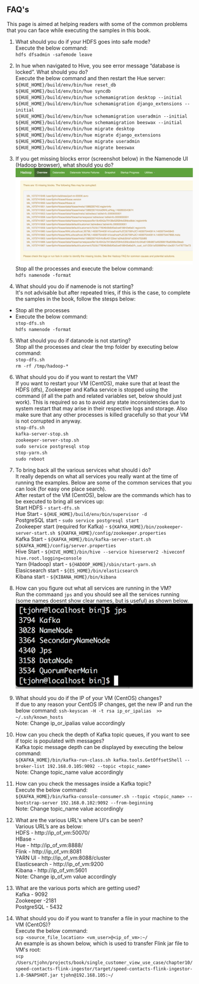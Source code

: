 ## FAQ's  

This page is aimed at helping readers with some of the common problems that you can face while executing the samples in this book.  

1. What should you do if your HDFS goes into safe mode?  
Execute the below command:  
`hdfs dfsadmin -safemode leave`

2. In hue when navigated to Hive, you see error message “database is locked”. What should you do?  
Execute the below command and then restart the Hue server:  
`${HUE_HOME}/build/env/bin/hue reset_db`  
`${HUE_HOME}/build/env/bin/hue syncdb`  
`${HUE_HOME}/build/env/bin/hue schemamigration desktop --initial`  
`${HUE_HOME}/build/env/bin/hue schemamigration django_extensions --initial`  
`${HUE_HOME}/build/env/bin/hue schemamigration useradmin --initial`  
`${HUE_HOME}/build/env/bin/hue schemamigration beeswax --initial`  
`${HUE_HOME}/build/env/bin/hue migrate desktop`  
`${HUE_HOME}/build/env/bin/hue migrate django_extensions`  
`${HUE_HOME}/build/env/bin/hue migrate useradmin`  
`${HUE_HOME}/build/env/bin/hue migrate beeswax`  

3. If you get missing blocks error (screenshot below) in the Namenode UI (Hadoop browser), what should you do?  
![alt Missing Blocks Error](/common/images/hdfs_missing_blocks_error.png "Missing Blocks Error")
Stop all the processes and execute the below command:  
`hdfs namenode -format`

4. What should you do if namenode is not starting?  
It's not advisable but after repeated tries, if this is the case, to complete the samples in the book, follow the stesps below:  
- Stop all the processes
- Execute the below command:  
`stop-dfs.sh`  
`hdfs namenode -format`

5. What should you do if datanode is not starting?  
	Stop all the processes and clear the tmp folder by executing below command:  
`stop-dfs.sh`  
`rm -rf /tmp/hadoop-*`  

6. What should you do if you want to restart the VM?   
If you want to restart your VM (CentOS), make sure that at least the HDFS (dfs), Zookeeper and Kafka service is stopped using the command (if all the path and related variables set, below should just work). This is required so as to avoid any state inconsistencies due to system restart that may arise in their respective logs and storage. Also make sure that any other processes is killed gracefully so that your VM is not corrupted in anyway.  
`stop-dfs.sh`  
`kafka-server-stop.sh`  
`zookeeper-server-stop.sh`  
`sudo service postgresql stop`  
`stop-yarn.sh`  
`sudo reboot`  

7. To bring back all the various services what should i do?  
It really depends on what all services you really want at the time of running the examples. Below are some of the common services that you can look (for easy one place search).  
After restart of the VM (CentOS), below are the commands which has to be executed to bring all services up:  
Start HDFS - `start-dfs.sh`  
Hue Start - `${HUE_HOME}/build/env/bin/supervisor -d`  
PostgreSQL start - `sudo service postgresql start`  
Zookeeper start (required for Kafka) - `${KAFKA_HOME}/bin/zookeeper-server-start.sh ${KAFKA_HOME}/config/zookeeper.properties`  
Kafka Start - `${KAFKA_HOME}/bin/kafka-server-start.sh ${KAFKA_HOME}/config/server.properties`  
Hive Start - `${HIVE_HOME}/bin/hive --service hiveserver2 -hiveconf hive.root.logging=console`  
Yarn (Hadoop) start - `${HADOOP_HOME}/sbin/start-yarn.sh`  
Elasicsearch start - `${ES_HOME}/bin/elasticsearch`  
Kibana start - `${KIBANA_HOME}/bin/kibana`  

8. How can you figure out what all services are running in the VM?  
Run the commaand `jps` and you should see all the services running (some names doesnt show clear names, but is useful) as shown below.  
![alt JPS command output](/common/images/jps_command_output.png "JPS command output")  

9. What should you do if the IP of your VM (CentOS) changes?  
If due to any reason your CentOS IP changes, get the new IP and run the below command:
`ssh-keyscan -H -t rsa ip_or_ipalias  >> ~/.ssh/known_hosts`  
Note: Change ip_or_ipalias value accordingly

10. How can you check the depth of Kafka topic queues, if you want to see if topic is populated with messages?  
Kafka topic message depth can be displayed by executing the below command:  
`${KAFKA_HOME}/bin/kafka-run-class.sh kafka.tools.GetOffsetShell --broker-list 192.168.0.105:9092 --topic <topic_name>`  
Note: Change topic_name value accordingly  

11. How can you check the messages inside a Kafka topic?  
Execute the below command:  
`${KAFKA_HOME}/bin/kafka-console-consumer.sh --topic <topic_name> --bootstrap-server 192.168.0.102:9092 --from-beginning`  
Note: Change topic_name value accordingly  

12. What are the various URL's where UI's can be seen?  
Various URL’s are as below:  
HDFS - http://ip_of_vm:50070/  
HBase -   
Hue - http://ip_of_vm:8888/   
Flink - http://ip_of_vm:8081  
YARN UI - http://ip_of_vm:8088/cluster  
Elasticsearch - http://ip_of_vm:9200  
Kibana - http://ip_of_vm:5601  
Note: Change ip_of_vm value accordingly  

13. What are the various ports which are getting used?  
Kafka - 9092  
Zookeeper -2181  
PostgreSQL - 5432  

14. What should you do if you want to transfer a file in your machine to the VM (CentOS)?  
Execute the below command:  
`scp <source_file_location> <vm_user>@<ip_of_vm>:~/`  
An example is as shown below, which is used to transfer Flink jar file to VM's root:  
`scp /Users/tjohn/projects/book/single_customer_view_use_case/chapter10/speed-contacts-flink-ingestor/target/speed-contacts-flink-ingestor-1.0-SNAPSHOT.jar tjohn@192.168.105:~/`  
